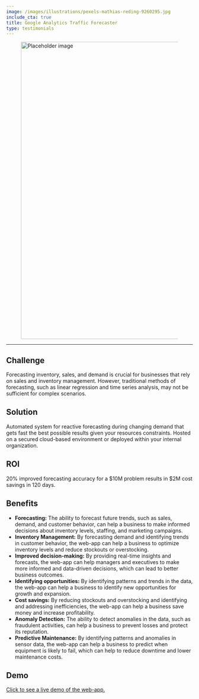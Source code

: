 ```yaml
---
image: /images/illustrations/pexels-mathias-reding-9260295.jpg
include_cta: true
title: Google Analytics Traffic Forecaster
type: testimonials
---
```


<figure class="image">
<img class="" src="/images/illustrations/mockups/google_analytics.png" alt="Placeholder image" style="width:800px;">
</figure>

------------------------------------------------------------------------

## Challenge
Forecasting inventory, sales, and demand is crucial for businesses that rely on sales and inventory management. However, traditional methods of forecasting, such as linear regression and time series analysis, may not be sufficient for complex scenarios.

## Solution

Automated system for reactive forecasting during changing demand that gets fast the best possible results given your resources constraints. Hosted on a secured cloud-based environment or deployed within your internal organization.

## ROI

20% improved forecasting accuracy for a \$10M problem results in \$2M cost savings in 120 days.

## Benefits

-   **Forecasting:** The ability to forecast future trends, such as sales, demand, and customer behavior, can help a business to make informed decisions about inventory levels, staffing, and marketing campaigns.
-   **Inventory Management:** By forecasting demand and identifying trends in customer behavior, the web-app can help a business to optimize inventory levels and reduce stockouts or overstocking.
-   **Improved decision-making:** By providing real-time insights and forecasts, the web-app can help managers and executives to make more informed and data-driven decisions, which can lead to better business outcomes.
-   **Identifying opportunities:** By identifying patterns and trends in the data, the web-app can help a business to identify new opportunities for growth and expansion.
-   **Cost savings:** By reducing stockouts and overstocking and identifying and addressing inefficiencies, the web-app can help a business save money and increase profitability.
-   **Anomaly Detection:** The ability to detect anomalies in the data, such as fraudulent activities, can help a business to prevent losses and protect its reputation.
-   **Predictive Maintenance:** By identifying patterns and anomalies in sensor data, the web-app can help a business to predict when equipment is likely to fail, which can help to reduce downtime and lower maintenance costs.

## Demo
[Click to see a live demo of the web-app.](https://data-science-ai.shinyapps.io/intelliforecaster/)

